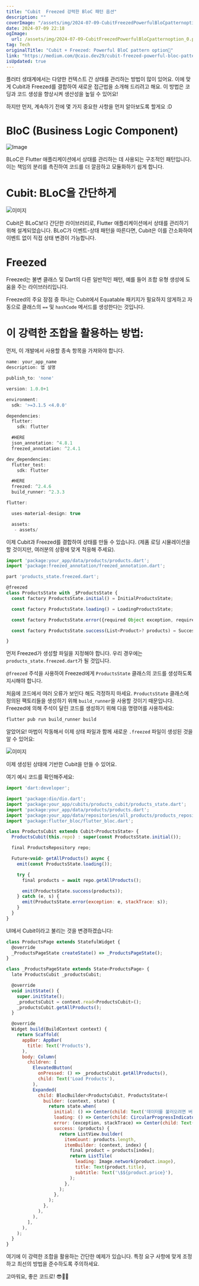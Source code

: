 ```yaml
---
title: "Cubit  Freezed 강력한 BloC 패턴 옵션"
description: ""
coverImage: "/assets/img/2024-07-09-CubitFreezedPowerfulBloCpatternoption_0.png"
date: 2024-07-09 22:18
ogImage: 
  url: /assets/img/2024-07-09-CubitFreezedPowerfulBloCpatternoption_0.png
tag: Tech
originalTitle: "Cubit + Freezed: Powerful BloC pattern option🧊"
link: "https://medium.com/@caio.dev29/cubit-freezed-powerful-bloc-pattern-option-98e4f047b00c"
isUpdated: true
---
```





플러터 생태계에서는 다양한 컨텍스트 간 상태를 관리하는 방법이 많이 있어요. 이에 맞게 Cubit과 Freezed를 결합하여 새로운 접근법을 소개해 드리려고 해요. 이 방법은 코딩과 코드 생성을 향상시켜 생산성을 높일 수 있어요!

하지만 먼저, 계속하기 전에 몇 가지 중요한 사항을 먼저 알아보도록 할게요 :D

# BloC (Business Logic Component)

![Image](/assets/img/2024-07-09-CubitFreezedPowerfulBloCpatternoption_0.png)

<div class="content-ad"></div>

BLoC은 Flutter 애플리케이션에서 상태를 관리하는 데 사용되는 구조적인 패턴입니다. 이는 책임의 분리를 촉진하여 코드를 더 깔끔하고 모듈화하기 쉽게 합니다.

# Cubit: BLoC을 간단하게

![이미지](/assets/img/2024-07-09-CubitFreezedPowerfulBloCpatternoption_1.png)

Cubit은 BLoC보다 간단한 라이브러리로, Flutter 애플리케이션에서 상태를 관리하기 위해 설계되었습니다. BLoC가 이벤트-상태 패턴을 따른다면, Cubit은 이를 간소화하여 이벤트 없이 직접 상태 변경이 가능합니다.

<div class="content-ad"></div>

# Freezed

Freezed는 불변 클래스 및 Dart의 다른 일반적인 패턴, 예를 들어 조합 유형 생성에 도움을 주는 라이브러리입니다.

Freezed의 주요 장점 중 하나는 Cubit에서 Equatable 패키지가 필요하지 않게하고 자동으로 클래스의 `==` 및 `hashCode` 메서드를 생성한다는 것입니다.

# 이 강력한 조합을 활용하는 방법:

<div class="content-ad"></div>

먼저, 이 개발에서 사용할 종속 항목을 가져와야 합니다.

```js
name: your_app_name
description: 앱 설명

publish_to: 'none' 

version: 1.0.0+1

environment:
  sdk: '>=3.1.5 <4.0.0'

dependencies:
  flutter:
    sdk: flutter

  #HERE
  json_annotation: ^4.8.1
  freezed_annotation: ^2.4.1

dev_dependencies:
  flutter_test:
    sdk: flutter

  #HERE
  freezed: ^2.4.6
  build_runner: ^2.3.3

flutter:

  uses-material-design: true

  assets:
   - assets/
```

이제 Cubit과 Freezed를 결합하여 상태를 만들 수 있습니다. (제품 로딩 시뮬레이션을 할 것이지만, 여러분의 상황에 맞게 적응해 주세요).

```js
import 'package:your_app/data/products/products.dart';
import 'package:freezed_annotation/freezed_annotation.dart';

part 'products_state.freezed.dart';

@freezed
class ProductsState with _$ProductsState {
  const factory ProductsState.initial() = InitialProductsState;

  const factory ProductsState.loading() = LoadingProductsState;

  const factory ProductsState.error({required Object exception, required StackTrace stackTrace}) = ErrorProductsState;

  const factory ProductsState.success(List<Product>? products) = SuccessProductsState;

}
```

<div class="content-ad"></div>

먼저 Freezed가 생성할 파일을 지정해야 합니다. 우리 경우에는 `products_state.freezed.dart`가 될 것입니다.

`@freezed` 주석을 사용하여 Freezed에게 `ProductsState` 클래스의 코드를 생성하도록 지시해야 합니다.

처음에 코드에서 여러 오류가 보인다 해도 걱정하지 마세요. `ProductsState` 클래스에 정의된 팩토리들을 생성하기 위해 `build_runner`을 사용할 것이기 때문입니다. Freezed에 의해 주석이 달린 코드를 생성하기 위해 다음 명령어를 사용하세요:

```js
flutter pub run build_runner build
```

<div class="content-ad"></div>

알았어요! 마법이 작동해서 이제 상태 파일과 함께 새로운 `.freezed` 파일이 생성된 것을 알 수 있어요:

![이미지](/assets/img/2024-07-09-CubitFreezedPowerfulBloCpatternoption_2.png)

이제 생성된 상태에 기반한 Cubit을 만들 수 있어요.

여기 예시 코드를 확인해주세요:

```js
import 'dart:developer';

import 'package:dio/dio.dart';
import 'package:your_app/cubits/products_cubit/products_state.dart';
import 'package:your_app/data/products/products.dart';
import 'package:your_app/data/repositories/all_products/products_repository.dart';
import 'package:flutter_bloc/flutter_bloc.dart';

class ProductsCubit extends Cubit<ProductsState> {
  ProductsCubit(this.repo) : super(const ProductsState.initial());

  final ProductsRepository repo;

  Future<void> getAllProducts() async {
    emit(const ProductsState.loading());

    try {
      final products = await repo.getAllProducts();

      emit(ProductsState.success(products));
    } catch (e, s) {
      emit(ProductsState.error(exception: e, stackTrace: s));
    }
  }
}
```

<div class="content-ad"></div>

UI에서 Cubit이라고 불리는 것을 변경하겠습니다:

```js
class ProductsPage extends StatefulWidget {
  @override
  _ProductsPageState createState() => _ProductsPageState();
}

class _ProductsPageState extends State<ProductsPage> {
  late ProductsCubit _productsCubit;

  @override
  void initState() {
    super.initState();
    _productsCubit = context.read<ProductsCubit>();
    _productsCubit.getAllProducts();
  }

  @override
  Widget build(BuildContext context) {
    return Scaffold(
      appBar: AppBar(
        title: Text('Products'),
      ),
      body: Column(
        children: [
          ElevatedButton(
            onPressed: () => _productsCubit.getAllProducts(),
            child: Text('Load Products'),
          ),
          Expanded(
            child: BlocBuilder<ProductsCubit, ProductsState>(
              builder: (context, state) {
                return state.when(
                  initial: () => Center(child: Text('데이터를 불러오려면 버튼을 누르세요')),
                  loading: () => Center(child: CircularProgressIndicator()),
                  error: (exception, stackTrace) => Center(child: Text('제품 불러오기 실패: $exception')),
                  success: (products) {
                    return ListView.builder(
                      itemCount: products.length,
                      itemBuilder: (context, index) {
                        final product = products[index];
                        return ListTile(
                          leading: Image.network(product.image),
                          title: Text(product.title),
                          subtitle: Text('\$${product.price}'),
                        );
                      },
                    );
                  },
                );
              },
            ),
          ),
        ],
      ),
    );
  }
}
```

여기에 이 강력한 조합을 활용하는 간단한 예제가 있습니다. 특정 요구 사항에 맞게 조정하고 최선의 방법을 준수하도록 주의하세요.

고마워요, 좋은 코드로! 😎🤜🤛